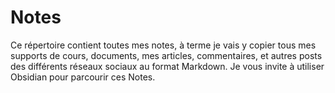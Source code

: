 # Notes
Ce répertoire contient toutes mes notes, à terme je vais y copier tous mes supports de cours, documents, mes articles, commentaires, et autres posts des différents réseaux sociaux au format Markdown.
Je vous invite à utiliser Obsidian pour parcourir ces Notes.
